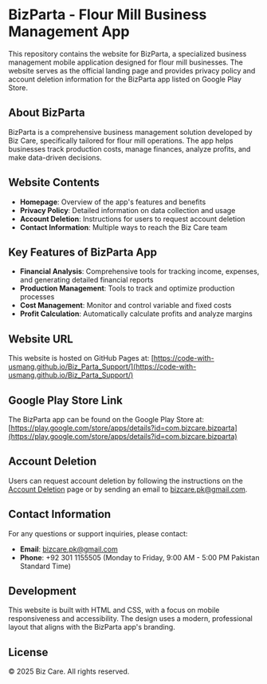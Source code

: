 # BizParta - Flour Mill Business Management App

This repository contains the website for BizParta, a specialized business management mobile application designed for flour mill businesses. The website serves as the official landing page and provides privacy policy and account deletion information for the BizParta app listed on Google Play Store.

## About BizParta

BizParta is a comprehensive business management solution developed by Biz Care, specifically tailored for flour mill operations. The app helps businesses track production costs, manage finances, analyze profits, and make data-driven decisions.

## Website Contents

- **Homepage**: Overview of the app's features and benefits
- **Privacy Policy**: Detailed information on data collection and usage
- **Account Deletion**: Instructions for users to request account deletion
- **Contact Information**: Multiple ways to reach the Biz Care team

## Key Features of BizParta App

- **Financial Analysis**: Comprehensive tools for tracking income, expenses, and generating detailed financial reports
- **Production Management**: Tools to track and optimize production processes
- **Cost Management**: Monitor and control variable and fixed costs
- **Profit Calculation**: Automatically calculate profits and analyze margins

## Website URL

This website is hosted on GitHub Pages at:
[https://code-with-usmang.github.io/Biz_Parta_Support/](https://code-with-usmang.github.io/Biz_Parta_Support/)

## Google Play Store Link

The BizParta app can be found on the Google Play Store at:
[https://play.google.com/store/apps/details?id=com.bizcare.bizparta](https://play.google.com/store/apps/details?id=com.bizcare.bizparta)

## Account Deletion

Users can request account deletion by following the instructions on the [Account Deletion](https://code-with-usmang.github.io/Biz_Parta_Support/delete-account.html) page or by sending an email to bizcare.pk@gmail.com.

## Contact Information

For any questions or support inquiries, please contact:
- **Email**: bizcare.pk@gmail.com
- **Phone**: +92 301 1155505 (Monday to Friday, 9:00 AM - 5:00 PM Pakistan Standard Time)

## Development

This website is built with HTML and CSS, with a focus on mobile responsiveness and accessibility. The design uses a modern, professional layout that aligns with the BizParta app's branding.

## License

© 2025 Biz Care. All rights reserved.

